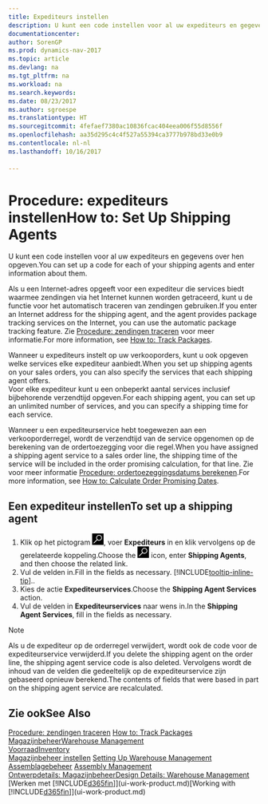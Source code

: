 ```yaml
---
title: Expediteurs instellen
description: U kunt een code instellen voor al uw expediteurs en gegevens over hen opgeven.
documentationcenter: 
author: SorenGP
ms.prod: dynamics-nav-2017
ms.topic: article
ms.devlang: na
ms.tgt_pltfrm: na
ms.workload: na
ms.search.keywords: 
ms.date: 08/23/2017
ms.author: sgroespe
ms.translationtype: HT
ms.sourcegitcommit: 4fefaef7380ac10836fcac404eea006f55d8556f
ms.openlocfilehash: aa35d295c4c4f527a55394ca3777b978bd33e0b9
ms.contentlocale: nl-nl
ms.lasthandoff: 10/16/2017

---
```

# <a name="how-to-set-up-shipping-agents"></a><span data-ttu-id="864c1-103">Procedure: expediteurs instellen</span><span class="sxs-lookup"><span data-stu-id="864c1-103">How to: Set Up Shipping Agents</span></span>
<span data-ttu-id="864c1-104">U kunt een code instellen voor al uw expediteurs en gegevens over hen opgeven.</span><span class="sxs-lookup"><span data-stu-id="864c1-104">You can set up a code for each of your shipping agents and enter information about them.</span></span>  

<span data-ttu-id="864c1-105">Als u een Internet-adres opgeeft voor een expediteur die services biedt waarmee zendingen via het Internet kunnen worden getraceerd, kunt u de functie voor het automatisch traceren van zendingen gebruiken.</span><span class="sxs-lookup"><span data-stu-id="864c1-105">If you enter an Internet address for the shipping agent, and the agent provides package tracking services on the Internet, you can use the automatic package tracking feature.</span></span> <span data-ttu-id="864c1-106">Zie [Procedure: zendingen traceren](sales-how-track-packages.md) voor meer informatie.</span><span class="sxs-lookup"><span data-stu-id="864c1-106">For more information, see [How to: Track Packages](sales-how-track-packages.md).</span></span>

<span data-ttu-id="864c1-107">Wanneer u expediteurs instelt op uw verkooporders, kunt u ook opgeven welke services elke expediteur aanbiedt.</span><span class="sxs-lookup"><span data-stu-id="864c1-107">When you set up shipping agents on your sales orders, you can also specify the services that each shipping agent offers.</span></span>  
<span data-ttu-id="864c1-108">Voor elke expediteur kunt u een onbeperkt aantal services inclusief bijbehorende verzendtijd opgeven.</span><span class="sxs-lookup"><span data-stu-id="864c1-108">For each shipping agent, you can set up an unlimited number of services, and you can specify a shipping time for each service.</span></span>  

<span data-ttu-id="864c1-109">Wanneer u een expediteurservice hebt toegewezen aan een verkooporderregel, wordt de verzendtijd van de service opgenomen op de berekening van de ordertoezegging voor die regel.</span><span class="sxs-lookup"><span data-stu-id="864c1-109">When you have assigned a shipping agent service to a sales order line, the shipping time of the service will be included in the order promising calculation, for that line.</span></span> <span data-ttu-id="864c1-110">Zie voor meer informatie [Procedure: ordertoezeggingsdatums berekenen](sales-how-to-calculate-order-promising-dates.md).</span><span class="sxs-lookup"><span data-stu-id="864c1-110">For more information, see [How to: Calculate Order Promising Dates](sales-how-to-calculate-order-promising-dates.md).</span></span>

## <a name="to-set-up-a-shipping-agent"></a><span data-ttu-id="864c1-111">Een expediteur instellen</span><span class="sxs-lookup"><span data-stu-id="864c1-111">To set up a shipping agent</span></span>  
1.  <span data-ttu-id="864c1-112">Klik op het pictogram ![Zoeken naar pagina of rapport](media/ui-search/search_small.png "pictogram Zoeken naar pagina of rapport"), voer **Expediteurs** in en klik vervolgens op de gerelateerde koppeling.</span><span class="sxs-lookup"><span data-stu-id="864c1-112">Choose the ![Search for Page or Report](media/ui-search/search_small.png "Search for Page or Report icon") icon, enter **Shipping Agents**, and then choose the related link.</span></span>  
2.  <span data-ttu-id="864c1-113">Vul de velden in.</span><span class="sxs-lookup"><span data-stu-id="864c1-113">Fill in the fields as necessary.</span></span> [!INCLUDE[tooltip-inline-tip](includes/tooltip-inline-tip_md.md)]<span data-ttu-id="864c1-114">.</span><span class="sxs-lookup"><span data-stu-id="864c1-114">.</span></span>  
3.  <span data-ttu-id="864c1-115">Kies de actie **Expediteurservices**.</span><span class="sxs-lookup"><span data-stu-id="864c1-115">Choose the **Shipping Agent Services** action.</span></span>
4. <span data-ttu-id="864c1-116">Vul de velden in **Expediteurservices** naar wens in.</span><span class="sxs-lookup"><span data-stu-id="864c1-116">In the **Shipping Agent Services**, fill in the fields as necessary.</span></span>

> [!NOTE]  
>  <span data-ttu-id="864c1-117">Als u de expediteur op de orderregel verwijdert, wordt ook de code voor de expediteurservice verwijderd.</span><span class="sxs-lookup"><span data-stu-id="864c1-117">If you delete the shipping agent on the order line, the shipping agent service code is also deleted.</span></span> <span data-ttu-id="864c1-118">Vervolgens wordt de inhoud van de velden die gedeeltelijk op de expediteurservice zijn gebaseerd opnieuw berekend.</span><span class="sxs-lookup"><span data-stu-id="864c1-118">The contents of fields that were based in part on the shipping agent service are recalculated.</span></span>  

## <a name="see-also"></a><span data-ttu-id="864c1-119">Zie ook</span><span class="sxs-lookup"><span data-stu-id="864c1-119">See Also</span></span>
<span data-ttu-id="864c1-120">[Procedure: zendingen traceren](sales-how-track-packages.md)  </span><span class="sxs-lookup"><span data-stu-id="864c1-120">[How to: Track Packages](sales-how-track-packages.md)  </span></span>  
[<span data-ttu-id="864c1-121">Magazijnbeheer</span><span class="sxs-lookup"><span data-stu-id="864c1-121">Warehouse Management</span></span>](warehouse-manage-warehouse.md)  
[<span data-ttu-id="864c1-122">Voorraad</span><span class="sxs-lookup"><span data-stu-id="864c1-122">Inventory</span></span>](inventory-manage-inventory.md)  
<span data-ttu-id="864c1-123">[Magazijnbeheer instellen](warehouse-setup-warehouse.md)   </span><span class="sxs-lookup"><span data-stu-id="864c1-123">[Setting Up Warehouse Management](warehouse-setup-warehouse.md)   </span></span>  
<span data-ttu-id="864c1-124">[Assemblagebeheer](assembly-assemble-items.md)  </span><span class="sxs-lookup"><span data-stu-id="864c1-124">[Assembly Management](assembly-assemble-items.md)  </span></span>  
[<span data-ttu-id="864c1-125">Ontwerpdetails: Magazijnbeheer</span><span class="sxs-lookup"><span data-stu-id="864c1-125">Design Details: Warehouse Management</span></span>](design-details-warehouse-management.md)  
<span data-ttu-id="864c1-126">[Werken met [!INCLUDE[d365fin](includes/d365fin_md.md)]](ui-work-product.md)</span><span class="sxs-lookup"><span data-stu-id="864c1-126">[Working with [!INCLUDE[d365fin](includes/d365fin_md.md)]](ui-work-product.md)</span></span>  

